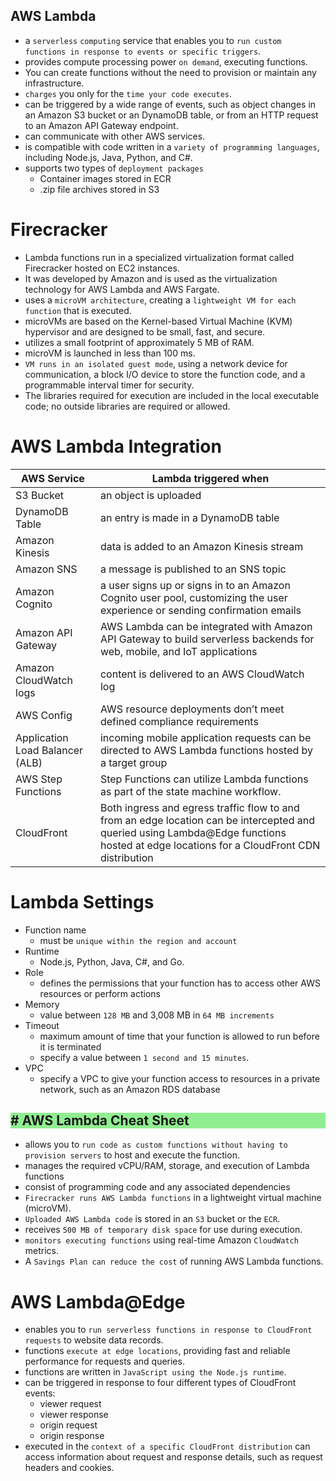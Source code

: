 AWS Lambda
---

- a `serverless` `computing` service that enables you to `run custom functions in response to events or specific triggers`.
- provides compute processing power `on demand`, executing functions.
- You can create functions without the need to provision or maintain any infrastructure.
- `charges` you only for the `time your code executes`.
- can be triggered by a wide range of events, such as object changes in an Amazon S3 bucket or an DynamoDB table, or from an HTTP request to an Amazon API Gateway endpoint.
- can communicate with other AWS services.
- is compatible with code written in a `variety of programming languages`, including Node.js, Java, Python, and C#.
- supports two types of `deployment packages`
  - Container images stored in ECR
  - .zip file archives stored in S3

# Firecracker

- Lambda functions run in a specialized virtualization format called Firecracker hosted on EC2 instances.
- It was developed by Amazon and is used as the virtualization technology for AWS Lambda and AWS Fargate.
- uses a `microVM architecture`, creating a `lightweight VM for each function` that is executed.
- microVMs are based on the Kernel-based Virtual Machine (KVM) hypervisor and are designed to be small, fast, and secure.
- utilizes a small footprint of approximately 5 MB of RAM.
- microVM is launched in less than 100 ms.
- `VM runs in an isolated guest mode`, using a network device for communication, a block I/O device to store the function code, and a programmable interval timer for security.
- The libraries required for execution are included in the local executable code; no outside libraries are required or allowed.

# AWS Lambda Integration

AWS Service | Lambda triggered when
--  | --  
S3 Bucket | an object is uploaded
DynamoDB Table  | an entry is made in a DynamoDB table
Amazon Kinesis  | data is added to an Amazon Kinesis stream
Amazon SNS      | a message is published to an SNS topic
Amazon Cognito  | a user signs up or signs in to an Amazon Cognito user pool, customizing the user experience or sending confirmation emails
Amazon API Gateway  | AWS Lambda can be integrated with Amazon API Gateway to build serverless backends for web, mobile, and IoT applications
Amazon CloudWatch logs  | content is delivered to an AWS CloudWatch log
AWS Config  | AWS resource deployments don’t meet defined compliance requirements
Application Load Balancer (ALB) | incoming mobile application requests can be directed to AWS Lambda functions hosted by a target group
AWS Step Functions  |  Step Functions can utilize Lambda functions as part of the state machine workflow.
CloudFront  | Both ingress and egress traffic flow to and from an edge location can be intercepted and queried using Lambda@Edge functions hosted at edge locations for a CloudFront CDN distribution

# Lambda Settings

- Function name
  - must be `unique within the region and account`
- Runtime
  - Node.js, Python, Java, C#, and Go.
- Role
  - defines the permissions that your function has to access other AWS resources or perform actions
- Memory
  - value between `128 MB` and 3,008 MB in `64 MB increments`
- Timeout
  - maximum amount of time that your function is allowed to run before it is terminated
  - specify a value between `1 second and 15 minutes`.
- VPC
  - specify a VPC to give your function access to resources in a private network, such as an Amazon RDS database

<h2 style="background-color:lightgreen"># AWS Lambda Cheat Sheet</h2>

- allows you to `run code as custom functions without having to provision servers` to host and execute the function.
- manages the required vCPU/RAM, storage, and execution of Lambda functions
- consist of programming code and any associated dependencies
- `Firecracker runs AWS Lambda functions` in a lightweight virtual machine (microVM).
- `Uploaded AWS Lambda code` is stored in an `S3` bucket or the `ECR`.
- receives `500 MB of temporary disk space` for use during execution.
- `monitors executing functions` using real-time Amazon `CloudWatch` metrics.
- A `Savings Plan can reduce the cost` of running AWS Lambda functions.

# AWS Lambda@Edge

- enables you to `run serverless functions in response to CloudFront requests` to website data records.
- functions `execute at edge locations`, providing fast and reliable performance for requests and queries.
- functions are written in `JavaScript using the Node.js runtime`.
- can be triggered in response to four different types of CloudFront events:
  - viewer request
  - viewer response
  - origin request
  - origin response
- executed in the `context of a specific CloudFront distribution` can access information about request and response details, such as request headers and cookies.
